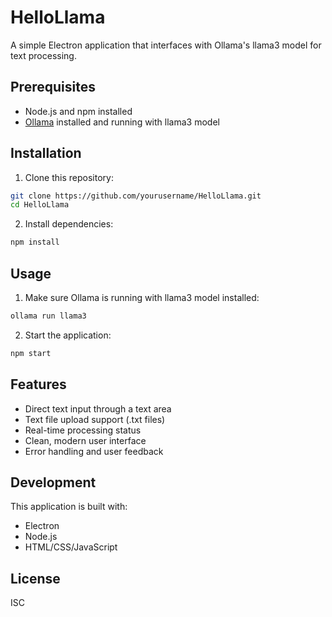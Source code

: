 # HelloLlama

A simple Electron application that interfaces with Ollama's llama3 model for text processing.

## Prerequisites

- Node.js and npm installed
- [Ollama](https://ollama.ai/) installed and running with llama3 model

## Installation

1. Clone this repository:
```bash
git clone https://github.com/yourusername/HelloLlama.git
cd HelloLlama
```

2. Install dependencies:
```bash
npm install
```

## Usage

1. Make sure Ollama is running with llama3 model installed:
```bash
ollama run llama3
```

2. Start the application:
```bash
npm start
```

## Features

- Direct text input through a text area
- Text file upload support (.txt files)
- Real-time processing status
- Clean, modern user interface
- Error handling and user feedback

## Development

This application is built with:
- Electron
- Node.js
- HTML/CSS/JavaScript

## License

ISC
